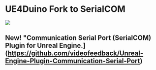 # UE4Duino Fork to SerialCOM

[![](https://raw.githubusercontent.com/videofeedback/Unreal-Engine-Plugin-Communication-Serial-Port/main/SerialCOM/images/serial_com_fork_02.png)](https://github.com/videofeedback/Unreal_Engine_SerialCOM)


## New! "Communication Serial Port (SerialCOM) Plugin for Unreal Engine.](https://github.com/videofeedback/Unreal-Engine-Plugin-Communication-Serial-Port)

